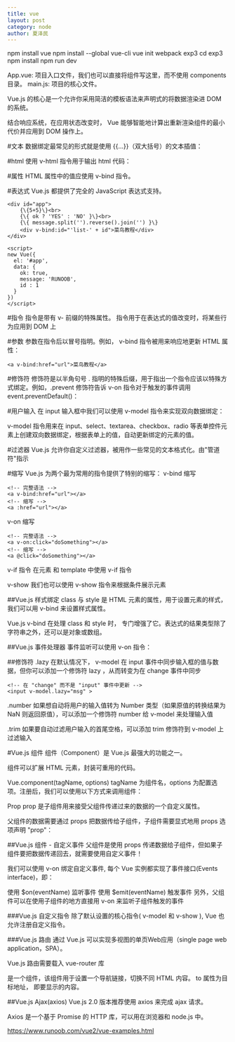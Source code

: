 ```yaml
---
title: vue
layout: post
category: node
author: 夏泽民
---
```

npm install vue
npm install --global vue-cli
vue init webpack exp3
cd exp3
npm install
npm run dev

App.vue: 项目入口文件，我们也可以直接将组件写这里，而不使用 components 目录。
main.js: 项目的核心文件。
<!-- more -->
Vue.js 的核心是一个允许你采用简洁的模板语法来声明式的将数据渲染进 DOM 的系统。

结合响应系统，在应用状态改变时， Vue 能够智能地计算出重新渲染组件的最小代价并应用到 DOM 操作上。

#文本
数据绑定最常见的形式就是使用 {\{...}\}（双大括号）的文本插值：

#html
使用 v-html 指令用于输出 html 代码：

#属性
HTML 属性中的值应使用 v-bind 指令。

#表达式
Vue.js 都提供了完全的 JavaScript 表达式支持。

```
<div id="app">
    {\{5+5}\}<br>
    {\{ ok ? 'YES' : 'NO' }\}<br>
    {\{ message.split('').reverse().join('') }\}
    <div v-bind:id="'list-' + id">菜鸟教程</div>
</div>
    
<script>
new Vue({
  el: '#app',
  data: {
    ok: true,
    message: 'RUNOOB',
    id : 1
  }
})
</script>
```

#指令
指令是带有 v- 前缀的特殊属性。
指令用于在表达式的值改变时，将某些行为应用到 DOM 上

#参数
参数在指令后以冒号指明。例如， v-bind 指令被用来响应地更新 HTML 属性：
```
<a v-bind:href="url">菜鸟教程</a>
```

#修饰符
修饰符是以半角句号 . 指明的特殊后缀，用于指出一个指令应该以特殊方式绑定。例如，.prevent 修饰符告诉 v-on 指令对于触发的事件调用 event.preventDefault()：

#用户输入
在 input 输入框中我们可以使用 v-model 指令来实现双向数据绑定：

v-model 指令用来在 input、select、textarea、checkbox、radio 等表单控件元素上创建双向数据绑定，根据表单上的值，自动更新绑定的元素的值。

#过滤器
Vue.js 允许你自定义过滤器，被用作一些常见的文本格式化。由"管道符"指示

#缩写
Vue.js 为两个最为常用的指令提供了特别的缩写：
v-bind 缩写
```
<!-- 完整语法 -->
<a v-bind:href="url"></a>
<!-- 缩写 -->
<a :href="url"></a>
```
v-on 缩写
```
<!-- 完整语法 -->
<a v-on:click="doSomething"></a>
<!-- 缩写 -->
<a @click="doSomething"></a>
```
v-if 指令
在元素 和 template 中使用 v-if 指令

v-show
我们也可以使用 v-show 指令来根据条件展示元素

##Vue.js 样式绑定
class 与 style 是 HTML 元素的属性，用于设置元素的样式，我们可以用 v-bind 来设置样式属性。

Vue.js v-bind 在处理 class 和 style 时， 专门增强了它。表达式的结果类型除了字符串之外，还可以是对象或数组。

##Vue.js 事件处理器
事件监听可以使用 v-on 指令：


##修饰符
.lazy
在默认情况下， v-model 在 input 事件中同步输入框的值与数据，但你可以添加一个修饰符 lazy ，从而转变为在 change 事件中同步
```
<!-- 在 "change" 而不是 "input" 事件中更新 -->
<input v-model.lazy="msg" >
```

.number
如果想自动将用户的输入值转为 Number 类型（如果原值的转换结果为 NaN 则返回原值），可以添加一个修饰符 number 给 v-model 来处理输入值

.trim
如果要自动过滤用户输入的首尾空格，可以添加 trim 修饰符到 v-model 上过滤输入

#Vue.js 组件
组件（Component）是 Vue.js 最强大的功能之一。

组件可以扩展 HTML 元素，封装可重用的代码。

Vue.component(tagName, options)
tagName 为组件名，options 为配置选项。注册后，我们可以使用以下方式来调用组件：

<tagName></tagName>

Prop
prop 是子组件用来接受父组件传递过来的数据的一个自定义属性。

父组件的数据需要通过 props 把数据传给子组件，子组件需要显式地用 props 选项声明 "prop"：

##Vue.js 组件 - 自定义事件
父组件是使用 props 传递数据给子组件，但如果子组件要把数据传递回去，就需要使用自定义事件！

我们可以使用 v-on 绑定自定义事件, 每个 Vue 实例都实现了事件接口(Events interface)，即：

使用 $on(eventName) 监听事件
使用 $emit(eventName) 触发事件
另外，父组件可以在使用子组件的地方直接用 v-on 来监听子组件触发的事件

###Vue.js 自定义指令
除了默认设置的核心指令( v-model 和 v-show ), Vue 也允许注册自定义指令。

###Vue.js 路由
通过 Vue.js 可以实现多视图的单页Web应用（single page web application，SPA）。

Vue.js 路由需要载入 vue-router 库

<router-link> 是一个组件，该组件用于设置一个导航链接，切换不同 HTML 内容。 to 属性为目标地址， 即要显示的内容。

##Vue.js Ajax(axios)
Vue.js 2.0 版本推荐使用 axios 来完成 ajax 请求。

Axios 是一个基于 Promise 的 HTTP 库，可以用在浏览器和 node.js 中。

https://www.runoob.com/vue2/vue-examples.html

